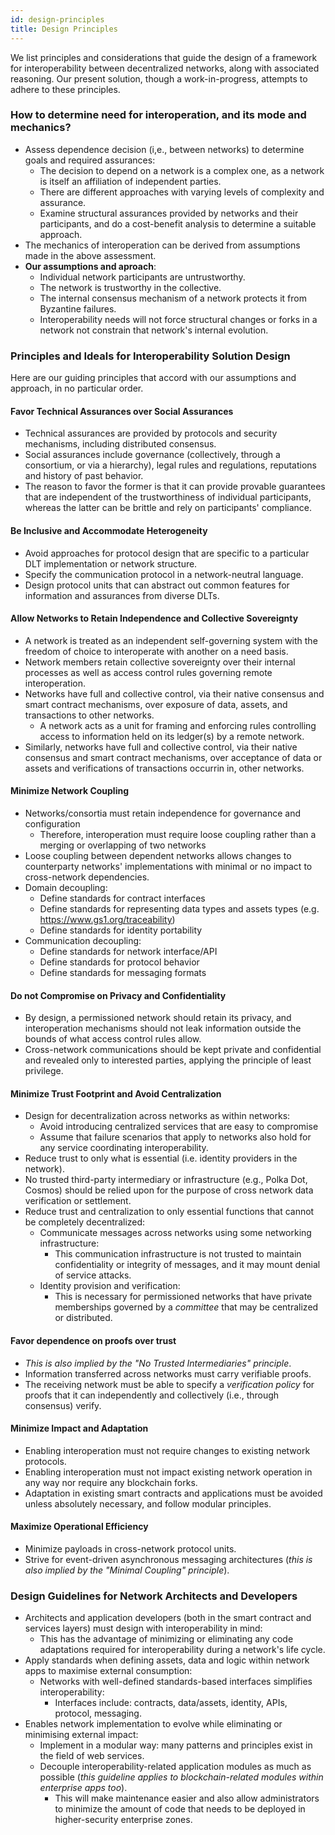 ```yaml
---
id: design-principles
title: Design Principles
---
```


<!--
 Copyright IBM Corp. All Rights Reserved.

 SPDX-License-Identifier: CC-BY-4.0
 -->

We list principles and considerations that guide the design of a framework for interoperability between decentralized networks, along with associated reasoning. Our present solution, though a work-in-progress, attempts to adhere to these principles.


### How to determine need for interoperation, and its mode and mechanics?
- Assess dependence decision (i,e., between networks) to determine goals and required assurances:
  * The decision to depend on a network is a complex one, as a network is itself an affiliation of independent parties.
  * There are different approaches with varying levels of complexity and assurance.
  * Examine structural assurances provided by networks and their participants, and do a cost-benefit analysis to determine a suitable approach.
- The mechanics of interoperation can be derived from assumptions made in the above assessment.
- __Our assumptions and aproach__:
  * Individual network participants are untrustworthy.
  * The network is trustworthy in the collective.
  * The internal consensus mechanism of a network protects it from Byzantine failures.
  * Interoperability needs will not force structural changes or forks in a network not constrain that network's internal evolution.


### Principles and Ideals for Interoperability Solution Design

Here are our guiding principles that accord with our assumptions and approach, in no particular order.

#### Favor Technical Assurances over Social Assurances
- Technical assurances are provided by protocols and security mechanisms, including distributed consensus.
- Social assurances include governance (collectively, through a consortium, or via a hierarchy), legal rules and regulations, reputations and history of past behavior.
- The reason to favor the former is that it can provide provable guarantees that are independent of the trustworthiness of individual participants, whereas the latter can be brittle and rely on participants' compliance.

#### Be Inclusive and Accommodate Heterogeneity
- Avoid approaches for protocol design that are specific to a particular DLT implementation or network structure.
- Specify the communication protocol in a network-neutral language.
- Design protocol units that can abstract out common features for information and assurances from diverse DLTs.

#### Allow Networks to Retain Independence and Collective Sovereignty
- A network is treated as an independent self-governing system with the freedom of choice to interoperate with another on a need basis.
- Network members retain collective sovereignty over their internal processes as well as access control rules governing remote interoperation.
- Networks have full and collective control, via their native consensus and smart contract mechanisms, over exposure of data, assets, and transactions to other networks.
  * A network acts as a unit for framing and enforcing rules controlling access to information held on its ledger(s) by a remote network.
- Similarly, networks have full and collective control, via their native consensus and smart contract mechanisms, over acceptance of data or assets and verifications of transactions occurrin in, other networks.

#### Minimize Network Coupling
- Networks/consortia must retain independence for governance and configuration
  * Therefore, interoperation must require loose coupling rather than a merging or overlapping of two networks
- Loose coupling between dependent networks allows changes to counterparty networks' implementations with minimal or no impact to cross-network dependencies.
- Domain decoupling:
  * Define standards for contract interfaces
  * Define standards for representing data types and assets types (e.g. https://www.gs1.org/traceability)
  * Define standards for identity portability
- Communication decoupling:
  * Define standards for network interface/API
  * Define standards for protocol behavior
  * Define standards for messaging formats

#### Do not Compromise on Privacy and Confidentiality
- By design, a permissioned network should retain its privacy, and interoperation mechanisms should not leak information outside the bounds of what access control rules allow.
- Cross-network communications should be kept private and confidential and revealed only to interested parties, applying the principle of least privilege.

#### Minimize Trust Footprint and Avoid Centralization
- Design for decentralization across networks as within networks:
  * Avoid introducing centralized services that are easy to compromise
  * Assume that failure scenarios that apply to networks also hold for any service coordinating interoperability.
- Reduce trust to only what is essential (i.e. identity providers in the network).
- No trusted third-party intermediary or infrastructure (e.g., Polka Dot, Cosmos) should be relied upon for the purpose of cross network data verification or settlement.
- Reduce trust and centralization to only essential functions that cannot be completely decentralized:
  * Communicate messages across networks using some networking infrastructure:
    - This communication infrastructure is not trusted to maintain confidentiality or integrity of messages, and it may mount denial of service attacks.
  * Identity provision and verification:
    - This is necessary for permissioned networks that have private memberships governed by a _committee_ that may be centralized or distributed.

#### Favor dependence on proofs over trust
- _This is also implied by the "No Trusted Intermediaries" principle_.
- Information transferred across networks must carry verifiable proofs.
- The receiving network must be able to specify a _verification policy_ for proofs that it can independently and collectively (i.e., through consensus) verify.

#### Minimize Impact and Adaptation
- Enabling interoperation must not require changes to existing network protocols.
- Enabling interoperation must not impact existing network operation in any way nor require any blockchain forks.
- Adaptation in existing smart contracts and applications must be avoided unless absolutely necessary, and follow modular principles.

#### Maximize Operational Efficiency
- Minimize payloads in cross-network protocol units.
- Strive for event-driven asynchronous messaging architectures (_this is also implied by the "Minimal Coupling" principle_).

	
### Design Guidelines for Network Architects and Developers
- Architects and application developers (both in the smart contract and services layers) must design with interoperability in mind:
  * This has the advantage of minimizing or eliminating any code adaptations required for interoperability during a network's life cycle.
- Apply standards when defining assets, data and logic within network apps to maximise external consumption:
  * Networks with well-defined standards-based interfaces simplifies interoperability:
    - Interfaces include: contracts, data/assets, identity, APIs, protocol, messaging.
- Enables network implementation to evolve while eliminating or minimising external impact:
  * Implement in a modular way: many patterns and principles exist in the field of web services.
  * Decouple interoperability-related application modules as much as possible (_this guideline applies to blockchain-related modules within enterprise apps too_).
    - This will make maintenance easier and also allow administrators to minimize the amount of code that needs to be deployed in higher-security enterprise zones.
